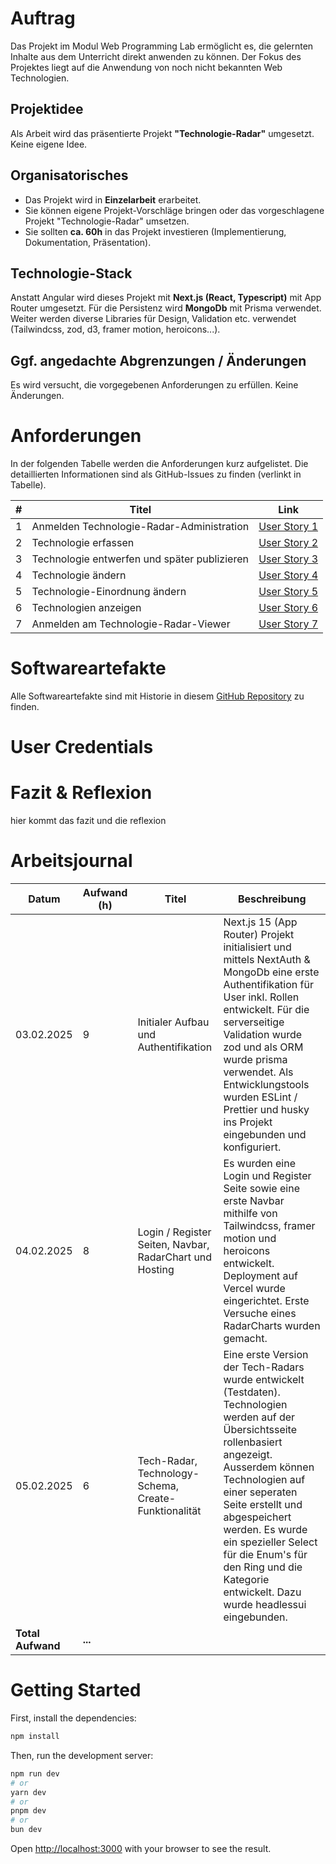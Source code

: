# Auftrag

Das Projekt im Modul Web Programming Lab ermöglicht es, die gelernten Inhalte aus dem Unterricht direkt anwenden zu können. Der Fokus des Projektes liegt auf die Anwendung von noch nicht bekannten Web Technologien.

## Projektidee

Als Arbeit wird das präsentierte Projekt **"Technologie-Radar"** umgesetzt. Keine eigene Idee.

## Organisatorisches

- Das Projekt wird in **Einzelarbeit** erarbeitet.
- Sie können eigene Projekt-Vorschläge bringen oder das vorgeschlagene Projekt "Technologie-Radar" umsetzen.
- Sie sollten **ca. 60h** in das Projekt investieren (Implementierung, Dokumentation, Präsentation).

## Technologie-Stack

Anstatt Angular wird dieses Projekt mit **Next.js (React, Typescript)** mit App Router umgesetzt. Für die Persistenz wird **MongoDb** mit Prisma verwendet. Weiter werden diverse Libraries für Design, Validation etc. verwendet (Tailwindcss, zod, d3, framer motion, heroicons...).

## Ggf. angedachte Abgrenzungen / Änderungen

Es wird versucht, die vorgegebenen Anforderungen zu erfüllen. Keine Änderungen.

# Anforderungen

In der folgenden Tabelle werden die Anforderungen kurz aufgelistet. Die detaillierten Informationen sind als GitHub-Issues zu finden (verlinkt in Tabelle).

| #   | Titel                                        | Link                                                            |
| --- | -------------------------------------------- | --------------------------------------------------------------- |
| 1   | Anmelden Technologie-Radar-Administration    | [User Story 1](https://github.com/derungsp/tech-radar/issues/1) |
| 2   | Technologie erfassen                         | [User Story 2](https://github.com/derungsp/tech-radar/issues/2) |
| 3   | Technologie entwerfen und später publizieren | [User Story 3](https://github.com/derungsp/tech-radar/issues/3) |
| 4   | Technologie ändern                           | [User Story 4](https://github.com/derungsp/tech-radar/issues/4) |
| 5   | Technologie-Einordnung ändern                | [User Story 5](https://github.com/derungsp/tech-radar/issues/5) |
| 6   | Technologien anzeigen                        | [User Story 6](https://github.com/derungsp/tech-radar/issues/6) |
| 7   | Anmelden am Technologie-Radar-Viewer         | [User Story 7](https://github.com/derungsp/tech-radar/issues/7) |

# Softwareartefakte

Alle Softwareartefakte sind mit Historie in diesem [GitHub Repository](https://github.com/derungsp/tech-radar/) zu finden.

# User Credentials

# Fazit & Reflexion

hier kommt das fazit und die reflexion

# Arbeitsjournal

| Datum             | Aufwand (h) | Titel                                                   | Beschreibung                                                                                                                                                                                                                                                                                                                                                 |
| ----------------- | ----------- | ------------------------------------------------------- | ------------------------------------------------------------------------------------------------------------------------------------------------------------------------------------------------------------------------------------------------------------------------------------------------------------------------------------------------------------ |
| 03.02.2025        | 9           | Initialer Aufbau und Authentifikation                   | Next.js 15 (App Router) Projekt initialisiert und mittels NextAuth & MongoDb eine erste Authentifikation für User inkl. Rollen entwickelt. Für die serverseitige Validation wurde zod und als ORM wurde prisma verwendet. Als Entwicklungstools wurden ESLint / Prettier und husky ins Projekt eingebunden und konfiguriert.                                 |
| 04.02.2025        | 8           | Login / Register Seiten, Navbar, RadarChart und Hosting | Es wurden eine Login und Register Seite sowie eine erste Navbar mithilfe von Tailwindcss, framer motion und heroicons entwickelt. Deployment auf Vercel wurde eingerichtet. Erste Versuche eines RadarCharts wurden gemacht.                                                                                                                                 |
| 05.02.2025        | 6           | Tech-Radar, Technology-Schema, Create-Funktionalität    | Eine erste Version der Tech-Radars wurde entwickelt (Testdaten). Technologien werden auf der Übersichtsseite rollenbasiert angezeigt. Ausserdem können Technologien auf einer seperaten Seite erstellt und abgespeichert werden. Es wurde ein spezieller Select für die Enum's für den Ring und die Kategorie entwickelt. Dazu wurde headlessui eingebunden. |
| **Total Aufwand** | **...**     |                                                         |

# Getting Started

First, install the dependencies:

```bash
npm install
```

Then, run the development server:

```bash
npm run dev
# or
yarn dev
# or
pnpm dev
# or
bun dev
```

Open [http://localhost:3000](http://localhost:3000) with your browser to see the result.
